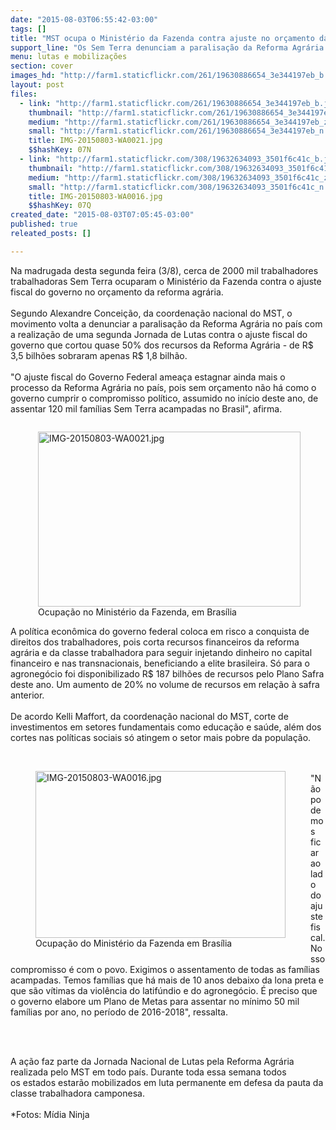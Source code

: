 ```yaml
---
date: "2015-08-03T06:55:42-03:00"
tags: []
title: "MST ocupa o Ministério da Fazenda contra ajuste no orçamento da Reforma Agrária "
support_line: "Os Sem Terra denunciam a paralisação da Reforma Agrária no país com a realização de uma segunda Jornada de Lutas contra o ajuste fiscal do Governo Federal. "
menu: lutas e mobilizações
section: cover
images_hd: "http://farm1.staticflickr.com/261/19630886654_3e344197eb_b.jpg"
layout: post
files:
  - link: "http://farm1.staticflickr.com/261/19630886654_3e344197eb_b.jpg"
    thumbnail: "http://farm1.staticflickr.com/261/19630886654_3e344197eb_t.jpg"
    medium: "http://farm1.staticflickr.com/261/19630886654_3e344197eb_z.jpg"
    small: "http://farm1.staticflickr.com/261/19630886654_3e344197eb_n.jpg"
    title: IMG-20150803-WA0021.jpg
    $$hashKey: 07N
  - link: "http://farm1.staticflickr.com/308/19632634093_3501f6c41c_b.jpg"
    thumbnail: "http://farm1.staticflickr.com/308/19632634093_3501f6c41c_t.jpg"
    medium: "http://farm1.staticflickr.com/308/19632634093_3501f6c41c_z.jpg"
    small: "http://farm1.staticflickr.com/308/19632634093_3501f6c41c_n.jpg"
    title: IMG-20150803-WA0016.jpg
    $$hashKey: 07Q
created_date: "2015-08-03T07:05:45-03:00"
published: true
releated_posts: []

---
```

<p>Na madrugada desta segunda feira (3/8), cerca de 2000 mil trabalhadores trabalhadoras&nbsp;Sem Terra ocuparam&nbsp;o&nbsp;Minist&eacute;rio da Fazenda contra o ajuste fiscal do governo no or&ccedil;amento da reforma agr&aacute;ria.&nbsp;<br />
<br />
Segundo Alexandre Concei&ccedil;&atilde;o, da coordena&ccedil;&atilde;o nacional do MST, o movimento volta a denunciar a paralisa&ccedil;&atilde;o da Reforma Agr&aacute;ria&nbsp;no pa&iacute;s com a realiza&ccedil;&atilde;o de uma segunda Jornada de Lutas contra o ajuste fiscal do governo que cortou quase 50% dos recursos da&nbsp;Reforma Agr&aacute;ria - de R$ 3,5 bilh&otilde;es sobraram apenas R$ 1,8 bilh&atilde;o.&nbsp;<br />
<br />
&quot;O ajuste fiscal do Governo Federal amea&ccedil;a estagnar ainda mais o processo da Reforma Agr&aacute;ria no pa&iacute;s, pois sem or&ccedil;amento n&atilde;o&nbsp;h&aacute; como o governo cumprir o compromisso pol&iacute;tico, assumido no in&iacute;cio deste ano, de assentar 120 mil fam&iacute;lias Sem Terra&nbsp;acampadas no Brasil&quot;, afirma.&nbsp;</p>

<figure class="image" style="float:right"><img alt="IMG-20150803-WA0021.jpg" height="280" src="http://farm1.staticflickr.com/261/19630886654_3e344197eb_b.jpg" width="420" />
<figcaption>Ocupa&ccedil;&atilde;o no Minist&eacute;rio da Fazenda, em Bras&iacute;lia</figcaption>
</figure>

<p>A pol&iacute;tica econ&ocirc;mica do governo federal coloca em risco a conquista de direitos dos trabalhadores, pois corta recursos&nbsp;financeiros da reforma agr&aacute;ria e da classe trabalhadora para seguir injetando dinheiro no capital financeiro e nas&nbsp;transnacionais, beneficiando a elite brasileira. S&oacute; para o agroneg&oacute;cio foi disponibilizado R$ 187 bilh&otilde;es&nbsp;de recursos pelo Plano Safra deste ano. Um aumento de 20% no volume de recursos em rela&ccedil;&atilde;o &agrave; safra anterior.&nbsp;<br />
<br />
De acordo Kelli Maffort, da coordena&ccedil;&atilde;o nacional do MST, corte de investimentos em setores fundamentais como educa&ccedil;&atilde;o e sa&uacute;de,&nbsp;al&eacute;m dos cortes nas pol&iacute;ticas sociais s&oacute; atingem o setor mais pobre da popula&ccedil;&atilde;o.&nbsp;<br />
&nbsp;</p>

<figure class="image" style="float:left"><img alt="IMG-20150803-WA0016.jpg" height="267" src="http://farm1.staticflickr.com/308/19632634093_3501f6c41c_b.jpg" width="400" />
<figcaption>Ocupa&ccedil;&atilde;o do Minist&eacute;rio da Fazenda em Bras&iacute;lia</figcaption>
</figure>

<p><br />
&quot;N&atilde;o podemos ficar ao lado do ajuste fiscal. Nosso compromisso &eacute; com o povo. Exigimos o assentamento de todas as fam&iacute;lias acampadas.&nbsp;Temos fam&iacute;lias que h&aacute; mais de 10 anos debaixo da lona preta e que s&atilde;o v&iacute;timas da viol&ecirc;ncia do latif&uacute;ndio e do agroneg&oacute;cio. &Eacute; preciso que o&nbsp;governo elabore um Plano de Metas para assentar no m&iacute;nimo 50 mil fam&iacute;lias por ano, no per&iacute;odo de 2016-2018&quot;, ressalta.&nbsp;<br />
&nbsp;</p>

<p>&nbsp;</p>

<p>A a&ccedil;&atilde;o faz parte da Jornada Nacional de Lutas pela Reforma Agr&aacute;ria realizada pelo MST em todo pa&iacute;s. Durante toda essa semana todos os&nbsp;estados estar&atilde;o mobilizados em luta permanente em defesa da pauta da classe trabalhadora camponesa.&nbsp;<br />
<br />
*Fotos: M&iacute;dia Ninja</p>
